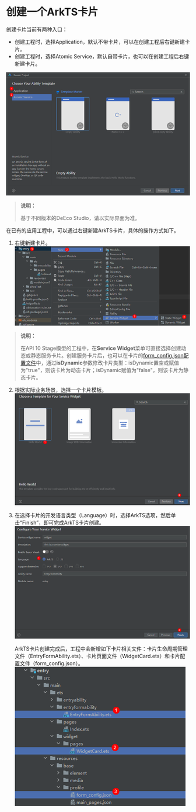 # 创建一个ArkTS卡片

创建卡片当前有两种入口：

- 创建工程时，选择Application，默认不带卡片，可以在创建工程后右键新建卡片。
- 创建工程时，选择Atomic Service，默认自带卡片，也可以在创建工程后右键新建卡片。

![WidgetCreateProject](figures/WidgetCreateProject.png)
>**说明：** 
>
>基于不同版本的DeEco Studio，请以实际界面为准。

在已有的应用工程中，可以通过右键新建ArkTS卡片，具体的操作方式如下。

1. 右键新建卡片。  
   ![WidgetProjectCreate1](figures/WidgetProjectCreate1.png)
>**说明：** 
>
>在API 10 Stage模型的工程中，在**Service Widget**菜单可直接选择创建动态或静态服务卡片。创建服务卡片后，也可以在卡片的[form_config.json配置文件](arkts-ui-widget-configuration.md)中，通过**isDynamic**参数修改卡片类型：isDynamic置空或赋值为"true"，则该卡片为动态卡片；isDynamic赋值为"false"，则该卡片为静态卡片。
   
2. 根据实际业务场景，选择一个卡片模板。  
   ![WidgetProjectCreate2](figures/WidgetProjectCreate2.png)

3. 在选择卡片的开发语言类型（Language）时，选择ArkTS选项，然后单击“Finish”，即可完成ArkTS卡片创建。  
   ![WidgetProjectCreate3](figures/WidgetProjectCreate3.png)

   ArkTS卡片创建完成后，工程中会新增如下卡片相关文件：卡片生命周期管理文件（EntryFormAbility.ets）、卡片页面文件（WidgetCard.ets）和卡片配置文件（form_config.json）。  
   ![WidgetProjectView](figures/WidgetProjectView.png)

